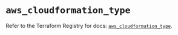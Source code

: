 # `aws_cloudformation_type`

Refer to the Terraform Registry for docs: [`aws_cloudformation_type`](https://registry.terraform.io/providers/hashicorp/aws/5.51.1/docs/resources/cloudformation_type).
